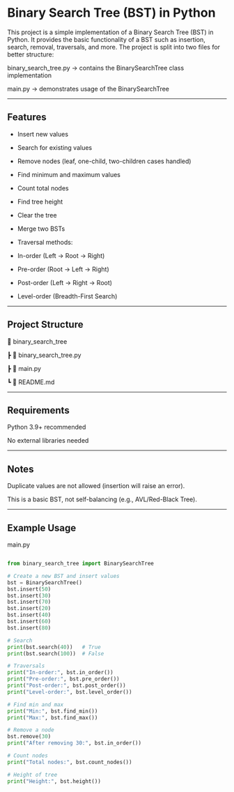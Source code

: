  # Binary Search Tree (BST) in Python

This project is a simple implementation of a Binary Search Tree (BST) in Python.
It provides the basic functionality of a BST such as insertion, search, removal, traversals, and more.
The project is split into two files for better structure:

binary_search_tree.py → contains the BinarySearchTree class implementation

main.py → demonstrates usage of the BinarySearchTree

---

## Features

- Insert new values

- Search for existing values

- Remove nodes (leaf, one-child, two-children cases handled)

- Find minimum and maximum values

- Count total nodes

- Find tree height

- Clear the tree

- Merge two BSTs

- Traversal methods:

- In-order (Left → Root → Right)

- Pre-order (Root → Left → Right)

- Post-order (Left → Right → Root)

- Level-order (Breadth-First Search)
 
 ---
 
 ## Project Structure
 
📂 binary_search_tree

 ┣ 📜 binary_search_tree.py

 
 ┣ 📜 main.py          

 
 ┗ 📜 README.md          
 
---
 ## Requirements

Python 3.9+ recommended

No external libraries needed

---

## Notes

Duplicate values are not allowed (insertion will raise an error).

This is a basic BST, not self-balancing (e.g., AVL/Red-Black Tree).

---

## Example Usage

main.py
```python

from binary_search_tree import BinarySearchTree

# Create a new BST and insert values
bst = BinarySearchTree()
bst.insert(50)
bst.insert(30)
bst.insert(70)
bst.insert(20)
bst.insert(40)
bst.insert(60)
bst.insert(80)

# Search
print(bst.search(40))   # True
print(bst.search(100))  # False

# Traversals
print("In-order:", bst.in_order())     
print("Pre-order:", bst.pre_order())  
print("Post-order:", bst.post_order())
print("Level-order:", bst.level_order())

# Find min and max
print("Min:", bst.find_min())
print("Max:", bst.find_max())

# Remove a node
bst.remove(30)
print("After removing 30:", bst.in_order())

# Count nodes
print("Total nodes:", bst.count_nodes())

# Height of tree
print("Height:", bst.height())

```
